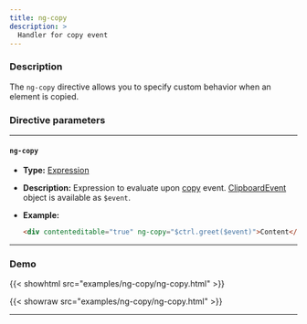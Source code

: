 ```yaml
---
title: ng-copy
description: >
  Handler for copy event
---
```


### Description

The `ng-copy` directive allows you to specify custom behavior when an element is
copied.

### Directive parameters

---

#### `ng-copy`

- **Type:** [Expression](../../../typedoc/types/Expression.html)
- **Description:** Expression to evaluate upon
  [copy](https://developer.mozilla.org/en-US/docs/Web/API/Element/copy_event)
  event.
  [ClipboardEvent](https://developer.mozilla.org/en-US/docs/Web/API/ClipboardEvent)
  object is available as `$event`.
- **Example:**

  ```html
  <div contenteditable="true" ng-copy="$ctrl.greet($event)">Content</div>
  ```

---

### Demo

{{< showhtml src="examples/ng-copy/ng-copy.html" >}}

{{< showraw src="examples/ng-copy/ng-copy.html" >}}

---
